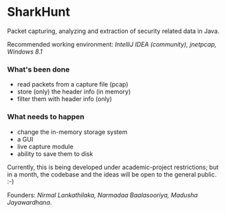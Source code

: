 SharkHunt
=========

Packet capturing, analyzing and extraction of security related data in Java.

Recommended working environment: _IntelliJ IDEA (community), jnetpcap, Windows 8.1_

### What's been done

- read packets from a capture file (pcap)
- store (only) the header info (in memory)
- filter them with header info (only)

### What needs to happen

- change the in-memory storage system
- a GUI
- live capture module
- ability to save them to disk

Currently, this is being developed under academic-project restrictions; but in a month, 
the codebase and the ideas will be open to the general public. :-)

Founders: _Nirmal Lankathilaka, Narmadaa Baalasooriya, Madusha Jayawardhana_.
